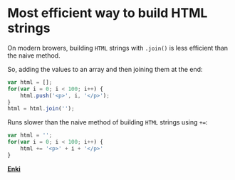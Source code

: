 # Most efficient way to build HTML strings 

On modern browers, building `HTML` strings with `.join()` is less efficient than the naive method.

So, adding the values to an array and then joining them at the end: 

```javascript
var html = [];
for(var i = 0; i < 100; i++) {
	html.push('<p>', i, '</p>');
}
html = html.join('');
```

Runs slower than the naive method of building `HTML` strings using `+=`: 

```javascript
var html = '';
for(var i = 0; i < 100; i++) {
	html += '<p>' + i + '</p>'
}
```


[**Enki**](https://www.enki.com/)